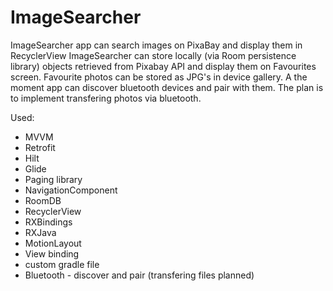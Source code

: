 # ImageSearcher

ImageSearcher app can search images on PixaBay and display them in RecyclerView
ImageSearcher can store locally (via Room persistence library) objects retrieved from Pixabay API and display them on Favourites screen. 
Favourite photos can be stored as JPG's in device gallery. A the moment app can discover bluetooth devices and pair with them. The plan is to implement transfering photos via bluetooth.

Used: 
- MVVM 
- Retrofit
- Hilt
- Glide
- Paging library
- NavigationComponent
- RoomDB
- RecyclerView
- RXBindings 
- RXJava
- MotionLayout
- View binding
- custom gradle file
- Bluetooth - discover and pair (transfering files planned)
